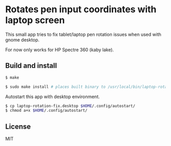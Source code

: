 # Rotates pen input coordinates with laptop screen

This small app tries to fix tablet/laptop pen rotation issues when used with gnome desktop.

For now only works for HP Spectre 360 (kaby lake).

## Build and install

```bash
$ make

$ sudo make install # places built binary to /usr/local/bin/laptop-rotate-fix
```

Autostart this app with desktop environment.

```bash
$ cp laptop-rotation-fix.desktop $HOME/.config/autostart/
$ chmod a+x $HOME/.config/autostart/
```

## License

MIT